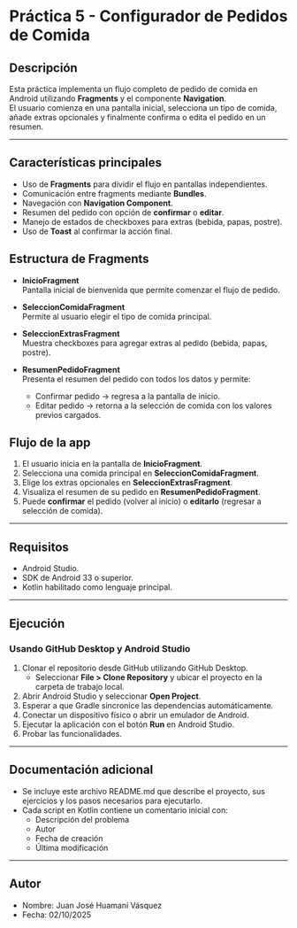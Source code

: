 # Práctica 5 - Configurador de Pedidos de Comida

## Descripción
Esta práctica implementa un flujo completo de pedido de comida en Android utilizando **Fragments** y el componente **Navigation**.  
El usuario comienza en una pantalla inicial, selecciona un tipo de comida, añade extras opcionales y finalmente confirma o edita el pedido en un resumen.

---
## Características principales
- Uso de **Fragments** para dividir el flujo en pantallas independientes.
- Comunicación entre fragments mediante **Bundles**.
- Navegación con **Navigation Component**.
- Resumen del pedido con opción de **confirmar** o **editar**.
- Manejo de estados de checkboxes para extras (bebida, papas, postre).
- Uso de **Toast** al confirmar la acción final.

## Estructura de Fragments
- **InicioFragment**  
  Pantalla inicial de bienvenida que permite comenzar el flujo de pedido.

- **SeleccionComidaFragment**  
  Permite al usuario elegir el tipo de comida principal.

- **SeleccionExtrasFragment**  
  Muestra checkboxes para agregar extras al pedido (bebida, papas, postre).

- **ResumenPedidoFragment**  
  Presenta el resumen del pedido con todos los datos y permite:
  - Confirmar pedido → regresa a la pantalla de inicio.
  - Editar pedido → retorna a la selección de comida con los valores previos cargados.

## Flujo de la app
1. El usuario inicia en la pantalla de **InicioFragment**.  
2. Selecciona una comida principal en **SeleccionComidaFragment**.  
3. Elige los extras opcionales en **SeleccionExtrasFragment**.  
4. Visualiza el resumen de su pedido en **ResumenPedidoFragment**.  
5. Puede **confirmar** el pedido (volver al inicio) o **editarlo** (regresar a selección de comida).

---

## Requisitos
- Android Studio.
- SDK de Android 33 o superior.
- Kotlin habilitado como lenguaje principal.

---

## Ejecución

### Usando GitHub Desktop y Android Studio
1. Clonar el repositorio desde GitHub utilizando GitHub Desktop.  
   - Seleccionar **File > Clone Repository** y ubicar el proyecto en la carpeta de trabajo local.
2. Abrir Android Studio y seleccionar **Open Project**.
3. Esperar a que Gradle sincronice las dependencias automáticamente.
4. Conectar un dispositivo físico o abrir un emulador de Android.
5. Ejecutar la aplicación con el botón **Run** en Android Studio.
6. Probar las funcionalidades.

---

## Documentación adicional
- Se incluye este archivo README.md que describe el proyecto, sus ejercicios y los pasos necesarios para ejecutarlo.
- Cada script en Kotlin contiene un comentario inicial con:
  - Descripción del problema
  - Autor
  - Fecha de creación
  - Última modificación

---

## Autor
- Nombre: Juan José Huamaní Vásquez
- Fecha: 02/10/2025  

